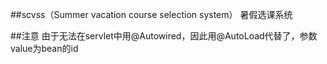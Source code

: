 ##scvss（Summer vacation course selection system）
暑假选课系统

##注意
由于无法在servlet中用@Autowired，因此用@AutoLoad代替了，参数value为bean的id
